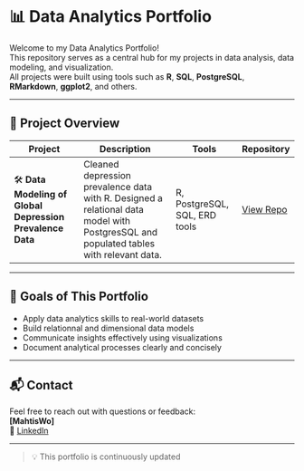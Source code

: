 # 📊 Data Analytics Portfolio

Welcome to my Data Analytics Portfolio!  
This repository serves as a central hub for my projects in data analysis, data modeling, and visualization.  
All projects were built using tools such as **R**, **SQL**, **PostgreSQL**, **RMarkdown**, **ggplot2**, and others.

---

## 🧠 Project Overview

| Project | Description | Tools | Repository |
|--------|-------------|-------|------------|
| 🛠 **Data Modeling of Global Depression Prevalence Data** | Cleaned depression prevalence data with R. Designed a relational data model with PostgresSQL and populated tables with relevant data. | R, PostgreSQL, SQL, ERD tools | [View Repo](https://github.com/MathisWo/Data-Modeling-of-Global-Depression-Prevalence-Data/tree/main) |

---

## 🎯 Goals of This Portfolio

- Apply data analytics skills to real-world datasets  
- Build relationnal and dimensional data models
- Communicate insights effectively using visualizations  
- Document analytical processes clearly and concisely  

---

## 📬 Contact

Feel free to reach out with questions or feedback:  
**[MahtisWo]**   
🔗 [LinkedIn](https://www.linkedin.com/in/mathis-wobst-b37125360/?locale=en_US)

---

> 💡 This portfolio is continuously updated

